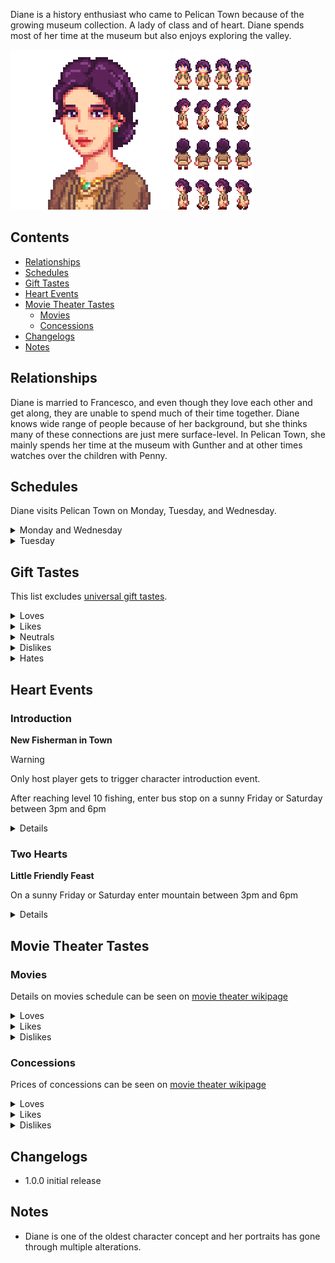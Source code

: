Diane is a history enthusiast who came to Pelican Town because of the growing museum collection. A lady of class and of heart. Diane spends most of her time at the museum but also enjoys exploring the valley.

![](Images/Diane_portrait.png) ![](Images/Diane_sprites.png)

## Contents
* [Relationships](#relationships)
* [Schedules](#schedules)
* [Gift Tastes](#gift-tastes)
* [Heart Events](#heart-events)
* [Movie Theater Tastes](#movie-theater-tastes)
  * [Movies](#movies)
  * [Concessions](#concessions)
* [Changelogs](#changelogs)
* [Notes](#notes)

## Relationships

Diane is married to Francesco, and even though they love each other and get along, they are unable to spend much of their time together. Diane knows wide range of people because of her background, but she thinks many of these connections are just mere surface-level. In Pelican Town, she mainly spends her time at the museum with Gunther and at other times watches over the children with Penny.

## Schedules
Diane visits Pelican Town on Monday, Tuesday, and Wednesday.
<details>
  <summary>Monday and Wednesday</summary>
  <par>After seeing Diane's 10 heart event, Diane would stop visiting on Monday.</par>
  <table>
    <tr><th>Time</th><th>Location</th></tr>
    <tr><td>09.00</td><td>From inside the bus goes to stand in front of the flower near the saloon</td></tr>
    <tr><td>12.00</td><td>Goes to look at museum's collections</td></tr>
    <tr><td>14.00</td><td>Finds a corner to read inside the museum</td></tr>
    <tr><td>18.00</td><td>Goes to stand beside the river near the museum</td></tr>
    <tr><td>20.00</td><td>Goes to bus stop to catch a ride home</td></tr>
  </table>
</details>
<details>
  <summary>Tuesday</summary>
  <table>
   <tr><th>Time</th><th>Location</th></tr>
   <tr><td>09.00</td><td>From inside the bus goes to the museum and read book while watching Penny tutors the children</td></tr>
   <tr><td>14.30</td><td>Goes to the bridge near the museum standing near Penny and the children</td></tr>
   <tr><td>16.00</td><td>Goes to stand near the fountain near community center</td></tr>
   <tr><td>20.00</td><td>Goes to bus stop to catch a ride home</td></tr>
  </table>
</details>

## Gift Tastes
This list excludes [universal gift tastes](https://stardewvalleywiki.com/Friendship#Universal_Gifts).
<details>
  <summary>Loves</summary>
  <ul>
    <li><a href="https://stardewvalleywiki.com/Jade">Jade</a></li>
    <li><a href="https://stardewvalleywiki.com/Elvish_Jewelry">Elvish Jewelry</a></li>
    <li><a href="https://stardewvalleywiki.com/Ornamental_Fan">Ornamental Fan</a></li>
    <li><a href="https://stardewvalleywiki.com/Poppy">Poppy</a></li>
    <li><a href="https://stardewvalleywiki.com/Roasted_Hazelnuts">Roasted Hazelnuts</a></li>
  </ul>
</details>
<details>
  <summary>Likes</summary>
  <ul>
    <li>All gems</li>
    <li><a href="https://stardewvalleywiki.com/Pearl">Pearl</a></li>
  </ul>
</details>
<details>
  <summary>Neutrals</summary>
  <ul>
    <li>All vegetables</li>
    <li>All flowers</li>
    <li>All fruits</li>
    <li>All cooking except <a href="https://stardewvalleywiki.com/Roasted_Hazelnuts">Roasted Hazelnuts</a></li>
    <li>All fish</li>
    <li>All artisan goods</li>
    <li><a href="https://stardewvalleywiki.com/Rabbit%27s_Foot">Rabbit's Foot</a></li>
    <li><a href="https://stardewvalleywiki.com/Golden_Pumpkin">Golden Pumpkin</a></li>
  </ul>
</details>
<details>
  <summary>Dislikes</summary>
  <ul>
    <li>All baits</a></li>
  </ul>
</details>
<details>
  <summary>Hates</summary>
  <ul>
    <li><a href="https://stardewvalleywiki.com/Pufferfish">Pufferfish</a></li>
    <li><a href="https://stardewvalleywiki.com/Sea_Urchin">Sea Urchin</a></li>
  </ul>
</details>

## Heart Events
### Introduction
**New Fisherman in Town**

> [!WARNING]
> Only host player gets to trigger character introduction event.

After reaching level 10 fishing, enter bus stop on a sunny Friday or Saturday between 3pm and 6pm

<details>
<summary>Details</summary>
<par>
Player enters the bus stop and encounters cheerful Karl, who is on his way to the bus. Karl spots the player and offers an Iridium-quality carp from his day's catch. He mentions that the player can look forward to more encounters with him, as he would like to explore fishing spots around Stardew Valley.
</par>
</details>

### Two Hearts
**Little Friendly Feast**

On a sunny Friday or Saturday enter mountain between 3pm and 6pm

<details>
<summary>Details</summary>
<par>
Player enters the mountains and spot Karl and Linus sitting a campfire near Linus' tent. Karl notices and invites the player to join their small gathering. He's curious about what the player thinks of the roasted fish they're having. No matter the player's response, Karl says that the meal becomes even better when shared with new friends.
</par>
</details>

## Movie Theater Tastes
### Movies
Details on movies schedule can be seen on [movie theater wikipage](https://stardewvalleywiki.com/Movie_Theater#Movies)
<details>
  <summary>Loves</summary>
  <ul>
    <li>The Zuzu City Express</li>
    <li>The Miracle At Coldstar Ranch</li>
    <li>It Howls In The Rain</li>
  </ul>
</details>

<details>
  <summary>Likes</summary>
  <ul>
    <li>Natural Wonders: Exploring Our Vibrant World</li>
    <li>The Brave Little Sapling</li>
  </ul>
</details>

<details>
  <summary>Dislikes</summary>
  <ul>
    <li>Journey Of The Prairie King: The Motion Picture</li>
    <li>Wumbus</li>
    <li>Mysterium</li>
  </ul>
</details>

### Concessions
Prices of concessions can be seen on [movie theater wikipage](https://stardewvalleywiki.com/Movie_Theater#Concessions)
<details>
  <summary>Loves</summary>
  <ul>
    <li>Panzanella Salad</li>
    <li>Hummus Snack Pack</li>
    <li>Ice Cream Sandwich</li>
    <li>Truffle Popcorn</li>
    <li>Cappuccino Mousse Cake</li>
    <li>Stardrop Sorbet</li>
    <li>Salted Peanuts</li>
  </ul>
</details>

<details>
  <summary>Likes</summary>
  <ul>
    <li>Cotton Candy</li>
    <li>Salmon Burger</li>
    <li>Apple Slices</li>
    <li>Chocolate Popcorn</li>
    <li>Popcorn</li>
    <li>Sour Slimes</li>
    <li>Star Cookie</li>
  </ul>
</details>

<details>
  <summary>Dislikes</summary>
  <ul>
    <li>Nachos</li>
    <li>Personal Pizza</li>
    <li>Sour Slimes</li>
    <li>Fries</li>
    <li>Black Licorice</li>
    <li>Jasmine Tea</li>
    <li>Jawbreaker</li>
    <li>Joja Cola</li>
    <li>JojaCorn</li>
    <li>Kale Smoothie</li>
    <li>Rock Candy</li>
    
  </ul>
</details>

## Changelogs
* 1.0.0 initial release
 
## Notes
* Diane is one of the oldest character concept and her portraits has gone through multiple alterations.
